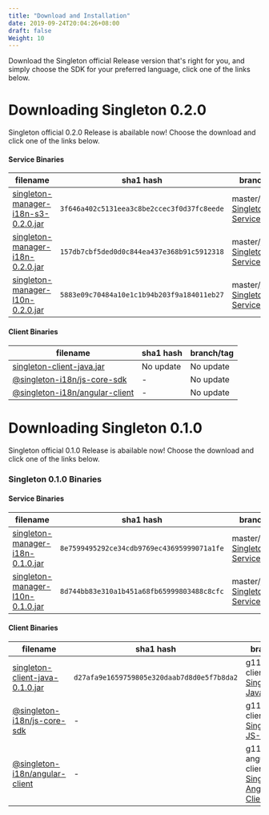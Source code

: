 ```yaml
---
title: "Download and Installation"
date: 2019-09-24T20:04:26+08:00
draft: false
Weight: 10
---
```


Download the Singleton official Release version that's right for you, and simply choose the SDK for your preferred language, click one of the links below.

# Downloading Singleton 0.2.0
Singleton official 0.2.0 Release is abailable now! Choose the download and click one of the links below.

#### Service Binaries
filename | sha1 hash | branch/tag
-------- | --- | ------
[singleton-manager-i18n-s3-0.2.0.jar](http://repo1.maven.org/maven2/com/vmware/singleton/singleton-manager-i18n-s3/0.2.0/singleton-manager-i18n-s3-0.2.0.jar) | `3f646a402c5131eea3c8be2ccec3f0d37fc8eede` | master/[v0.2.0-Singleton-Service](https://github.com/vmware/singleton/releases/tag/v0.2.0-Singleton-Service)
[singleton-manager-i18n-0.2.0.jar](http://repo1.maven.org/maven2/com/vmware/singleton/singleton-manager-i18n/0.2.0/singleton-manager-i18n-0.2.0.jar) | `157db7cbf5ded0d0c844ea437e368b91c5912318` | master/[v0.2.0-Singleton-Service](https://github.com/vmware/singleton/releases/tag/v0.2.0-Singleton-Service)
[singleton-manager-l10n-0.2.0.jar](http://repo1.maven.org/maven2/com/vmware/singleton/singleton-manager-l10n/0.2.0/singleton-manager-l10n-0.2.0.jar) | `5883e09c70484a10e1c1b94b203f9a184011eb27` | master/[v0.2.0-Singleton-Service](https://github.com/vmware/singleton/releases/tag/v0.2.0-Singleton-Service)


#### Client Binaries
filename | sha1 hash | branch/tag
-------- | --- | ------
[singleton-client-java.jar](#) | No update | No update
[@singleton-i18n/js-core-sdk](https://www.npmjs.com/package/@singleton-i18n/js-core-sdk) | - | No update
[@singleton-i18n/angular-client](https://www.npmjs.com/package/@singleton-i18n/angular-client) | - | No update


# Downloading Singleton 0.1.0
Singleton official 0.1.0 Release is abailable now! Choose the download and click one of the links below.

### Singleton 0.1.0 Binaries
#### Service Binaries
filename | sha1 hash | branch/tag
-------- | --- | ------
[singleton-manager-i18n-0.1.0.jar](http://repo1.maven.org/maven2/com/vmware/singleton/singleton-manager-i18n/0.1.0/singleton-manager-i18n-0.1.0.jar) | `8e7599495292ce34cdb9769ec43695999071a1fe` | master/[v0.1.0-Singleton-Service](https://github.com/vmware/singleton/releases/tag/v0.1.0-Singleton-Service)
[singleton-manager-l10n-0.1.0.jar](http://repo1.maven.org/maven2/com/vmware/singleton/singleton-manager-l10n/0.1.0/singleton-manager-l10n-0.1.0.jar) | `8d744bb83e310a1b451a68fb65999803488c8cfc` | master/[v0.1.0-Singleton-Service](https://github.com/vmware/singleton/releases/tag/v0.1.0-Singleton-Service)


#### Client Binaries
filename | sha1 hash | branch/tag
-------- | --- | ------
[singleton-client-java-0.1.0.jar ](http://repo1.maven.org/maven2/com/vmware/singleton/singleton-client-java/0.1.0/singleton-client-java-0.1.0.jar) | `d27afa9e1659759805e320daab7d8d0e5f7b8da2` | g11n-java-client/[v0.1.0-Singleton-Java-Client](https://github.com/vmware/singleton/releases/tag/v0.1.0-Singleton-Java-Client)
[@singleton-i18n/js-core-sdk](https://www.npmjs.com/package/@singleton-i18n/js-core-sdk) | - | g11n-js-client/[v0.1.0-Singleton-JS-Client](https://github.com/vmware/singleton/releases/tag/v0.1.0-Singleton-JS-Client)
[@singleton-i18n/angular-client](https://www.npmjs.com/package/@singleton-i18n/angular-client) | - | g11n-angular-client/[v0.1.0-Singleton-Angular-Client](https://github.com/vmware/singleton/releases/tag/v0.1.0-Singleton-Angular-Client)
